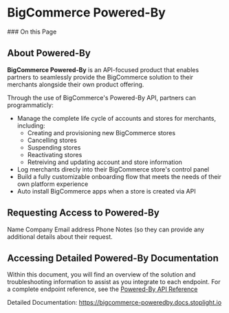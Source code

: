# BigCommerce Powered-By

<div class="otp" id="no-index">
### On this Page
</div>


## About Powered-By
**BigCommerce Powered-By** is an API-focused product that enables partners to seamlessly provide the BigCommerce solution to their merchants alongside their own product offering. 

Through the use of BigCommerce's Powered-By API, partners can programmaticly:
* Manage the complete life cycle of accounts and stores for merchants, including: 
	* Creating and provisioning new BigCommerce stores
	* Cancelling stores
	* Suspending stores
	* Reactivating stores
	* Retreiving and updating account and store information
* Log merchants direcly into their BigCommerce store's control panel
* Build a fully customizable onboarding flow that meets the needs of their own platform experience
* Auto install BigCommerce apps when a store is created via API


## Requesting Access to Powered-By

Name
Company
Email address
Phone
Notes (so they can provide any additional details about their request.

## Accessing Detailed Powered-By Documentation
Within this document, you will find an overview of the solution and troubleshooting information to assist as you integrate to each endpoint. For a complete endpoint reference, see the [Powered-By API Reference](/reference)

Detailed Documentation: https://bigcommerce-poweredby.docs.stoplight.io

